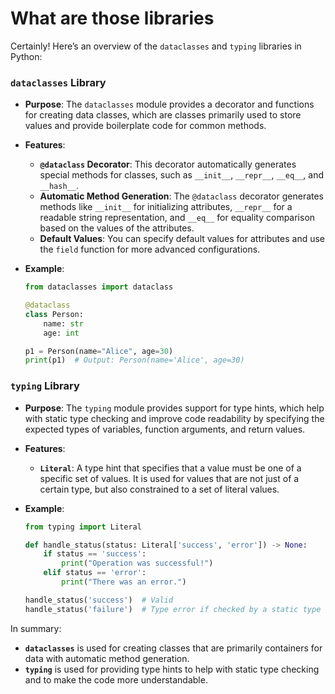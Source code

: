 
# What are those libraries

Certainly! Here’s an overview of the `dataclasses` and `typing` libraries in Python:

### `dataclasses` Library

- **Purpose**: The `dataclasses` module provides a decorator and functions for creating data classes, which are classes primarily used to store values and provide boilerplate code for common methods.
  
- **Features**:
  - **`@dataclass` Decorator**: This decorator automatically generates special methods for classes, such as `__init__`, `__repr__`, `__eq__`, and `__hash__`.
  - **Automatic Method Generation**: The `@dataclass` decorator generates methods like `__init__` for initializing attributes, `__repr__` for a readable string representation, and `__eq__` for equality comparison based on the values of the attributes.
  - **Default Values**: You can specify default values for attributes and use the `field` function for more advanced configurations.

- **Example**:
  ```python
  from dataclasses import dataclass

  @dataclass
  class Person:
      name: str
      age: int

  p1 = Person(name="Alice", age=30)
  print(p1)  # Output: Person(name='Alice', age=30)
  ```

### `typing` Library

- **Purpose**: The `typing` module provides support for type hints, which help with static type checking and improve code readability by specifying the expected types of variables, function arguments, and return values.

- **Features**:
  - **`Literal`**: A type hint that specifies that a value must be one of a specific set of values. It is used for values that are not just of a certain type, but also constrained to a set of literal values.

- **Example**:
  ```python
  from typing import Literal

  def handle_status(status: Literal['success', 'error']) -> None:
      if status == 'success':
          print("Operation was successful!")
      elif status == 'error':
          print("There was an error.")
  
  handle_status('success')  # Valid
  handle_status('failure')  # Type error if checked by a static type checker
  ```

In summary:
- **`dataclasses`** is used for creating classes that are primarily containers for data with automatic method generation.
- **`typing`** is used for providing type hints to help with static type checking and to make the code more understandable.
